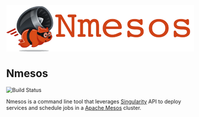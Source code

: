 ![NMesos Logo](docs/nmesos_logo.png)

# Nmesos

![Build Status](https://github.com/nitro/nmesos/actions/workflows/ci.yml/badge.svg)

Nmesos is a command line tool that leverages [Singularity](https://github.com/HubSpot/Singularity) API to deploy services and schedule jobs in a [Apache Mesos](http://mesos.apache.org/) cluster.
